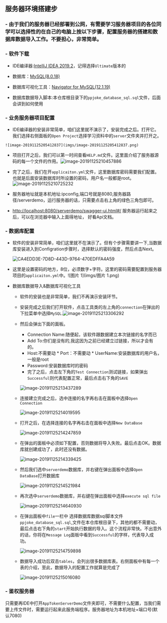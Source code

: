 ## 服务器环境搭建步



### - 由于我们的服务器已经部署到公网，有需要学习服务器项目的各位同学可以选择性的在自己的电脑上按以下步骤，配置服务器的搭建和数据库数据导入工作。不要担心，非常简单。

### - 软件下载

   *   IDE编译器:[IntelliJ IDEA 2019.2]( https://www.jetbrains.com/idea)，记得选择`Ultimate`版本的
 
   *   数据库：[MySQL(8.0.18)]( https://dev.mysql.com/downloads/file/?id=490317)

   *   数据库可视化工具：[Navigator for MySQL(12.1.19)](https://www.navicat.com.cn/products/navicat-for-mysql/)

   *   数据库数据导入脚本:本仓库根目录下的`ppjoke_database_sql.sql`文件，后面会讲到如何使用

### - 业务服务器项目配置

   - IDE编译器的安装非常简单，咱们这里就不演示了，安装完成之后。打开它。我们选择右侧面板的`Open Project`选择学习资料中的`server`文件夹并打开之。

    ![image-20191125205412837](imgs/image-20191125205412837.png)

   - 项目打开之后，我们可以第一时间查看`HELP.md`文件。这里面介绍了服务器源码的每一个文件的作用。![image-20191125210457886](imgs/image-20191125210457886.png)

  - 完了之后，我们在开`applicaiton.yml`文件，这里数据库密码需要我们配置。也就是后面安装数据库时所设置的密码，用户名一般都是root。![image-20191125210725232](imgs/image-20191125210725232.png)

  - 服务器地址就是本机地址:ipconfig,端口号就是8080,服务器路径/serverdemo，运行服务器的话，只需要点击右上角的绿色三角包即可。

  - <http://localhost:8080/serverdemo/swagger-ui.html#/> 服务器运行起来之后，可以在浏览器中输入上面得地址， 好看Api文档。

  

### - 数据库配置

  - 软件的安装非常简单，咱们这里就不在演示了。但有个步骤需要讲一下,当数据库安装进入到Configration步骤时，选择默认的密码强度，然后点击Next。

    ![CA4EDD3E-7D8D-443D-9764-470EDFFA4A59](imgs/CA4EDD3E-7D8D-443D-9764-470EDFFA4A59.png)

  - 这里是设置密码的地方，8位，必须数字+字符。这里的密码需要配置到服务器项目的`applicaiton.yml`中。![图片 1](imgs/图片 1.png)



- 数据库数据导入&数据库可视化工具

  - 软件的安装也是非常简单，我们不再演示安装环节。

  - 安装完成之后我们打开软件，点击工具类的左上角的`connection`在弹出的下拉菜单中选择`MySQL`.![image-20191125213306292](imgs/image-20191125213306292.png)

  - 然后会弹出下面的面板。
    * Connection Name:随便起，该软件跟数据建立本次链接的名字而已               
    * Add To:你们是没有的,我这因为之前已经建立过链接，所以才会有的。     
    * Host:不需要动                                                                                               * Port：不需要动                                                                                               * UserName:安装数据库的用户名，一般是root                                                  
    * Password:安装数据库时的密码                                                                         
    * 完了之后，点击左下角的`Test Connection`测试链接，如果弹出`Successful`则代表配置正常，最后点击右下角的`SAVE`

    ![image-20191125213437289](imgs/image-20191125213437289.png)

  - 连接建立完成之后，选中连接的名字再右击在面板中选择`Open Connection`

    ![image-20191125214019595](imgs/image-20191125214019595.png)

  - 打开之后，在选择连接的名字再右击在面板中选择`New DataBase`

    ![image-20191125214247859](imgs/image-20191125214247859.png)

  - 在弹出的面板中必须如下配置，否则数据将导入失败。最后点击OK。数据库就创建成功了，此时还没有数据。

    ![image-20191125214339425](imgs/image-20191125214339425.png)

  - 然后我们选中`serverdemo`数据库，并右键在弹出面板中选择`Open DataBase`打开数据库

    ![image-20191125214521984](imgs/image-20191125214521984.png)

  - 再次选中`serverdemo`数据库，并右键在弹出面板中选择`execute sql file`

    ![image-20191125214640930](imgs/image-20191125214640930.png)

  - 在弹出面板中`file`一栏中 选择数据库数据sql脚本文件`ppjoke_database_sql.sql`,文件在本仓库根目录下，其他的都不需要动，最后点击右下角的`start`开始执行数据的导入。这个流程非常快。不出意外的话，你将在`Message Log`面板中看到`Successful`的字样，代表导入成功。

    ![image-20191125214759898](imgs/image-20191125214759898.png)

  - 数据导入成功后双击`tables`，会列出很多数据库表。右侧面板中有每一个表的介绍，至此，数据导入的配置工作就算是完成了

    ![image-20191125215016080](imgs/image-20191125215016080.png)

### - 鉴权服务器

  只需要再IDE中打开`AppTokenServerDemo`文件夹即可，不需要什么配置，当我们需要上传文件时，需要运行起来此服务端程序。服务器地址为本机地址+端口号(默认7080)